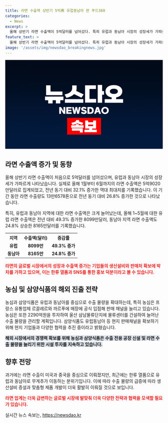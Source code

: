 ```yaml
---
title: 라면 수출액 상반기 5억弗 유럽동남아 판 푸드360
categories:
  - News
excerpt: >
  올해 상반기 라면 수출액이 5억달러를 넘어섰다. 특히 유럽과 동남아 시장의 성장세가 가파르며, 수출 물량을 늘리기 위한 생산설비 확대 및 판매처 확보에 박차를 가하고 있다. 지난해 대비 32.1% 증가한 라면 수출액은 역대 최대치를 기록했으며, 유럽과 동남아 수출액은 각각 49.3%와 24.8% 증가했다. 세부적으로 유럽 상위 5개국에 대한 라면 수출액은 66% 증가했으며, 라면 제조사들은 수출 물량을 늘리기 위한 투자와 현지 판매채널 확보에 속도를 내고 있다. SNS를 통한 한국 라면 브랜드의 인지도 상승과 맞춤형 제품 개발을 통해 라면 산업은 고속 성장을 이어가고 있다.
feature_text: >
  올해 상반기 라면 수출액이 5억달러를 넘어섰다. 특히 유럽과 동남아 시장의 성장세가 가파르며, 수출 물량을 늘리기 위한 생산설비 확대 및 판매처 확보에 박차를 가하고 있다. 지난해 대비 32.1% 증가한 라면 수출액은 역대 최대치를 기록했으며, 유럽과 동남아 수출액은 각각 49.3%와 24.8% 증가했다. 세부적으로 유럽 상위 5개국에 대한 라면 수출액은 66% 증가했으며, 라면 제조사들은 수출 물량을 늘리기 위한 투자와 현지 판매채널 확보에 속도를 내고 있다. SNS를 통한 한국 라면 브랜드의 인지도 상승과 맞춤형 제품 개발을 통해 라면 산업은 고속 성장을 이어가고 있다.
image: '/assets/img/newsdao_breakingnews.jpg'
---
```


<p><img src="/assets/img/newsdao_breakingnews.jpg" alt="koreaapp 속보" /></p>

<h2 data-ke-size="size26">라면 수출액 증가 및 동향</h2>

<p data-ke-size="size16">올해 상반기 라면 수출액이 처음으로 5억달러를 넘어섰으며, 유럽과 동남아 시장의 성장세가 가파르게 나타났습니다. 실제로 올해 1월부터 6월까지의 라면 수출액은 5억9020만달러로 집계되었고, 전년 동기 대비 32.1% 증가한 역대 최대치를 기록했습니다. 이 기간 동안 라면 수출량도 13만6578톤으로 전년 동기 대비 26.8% 증가한 것으로 나타났습니다.</p>

<p data-ke-size="size16">특히, 유럽과 동남아 지역에 대한 라면 수출액은 크게 늘어났는데, 올해 1~5월에 대한 유럽 라면 수출액은 전년 대비 49.3% 증가한 8099만달러, 동남아 지역 라면 수출액도 24.8% 상승한 8165만달러를 기록했습니다.</p>

<table>
    <tr>
        <th><b>지역</b></th>
        <th><b>수출액(달러)</b></th>
        <th><b>증감률</b></th>
    </tr>
    <tr>
        <td style="text-align: center; height: 17px;"><b>유럽</b></td>
        <td style="text-align: center;height: 17px;"><b>8099만</b></td>
        <td style="text-align: center;height: 17px;"><b>49.3% 증가</b></td>
    </tr>
    <tr>
        <td style="text-align: center;height: 17px;"><b>동남아</b></td>
        <td style="text-align: center;height: 17px;"><b>8165만</b></td>
        <td style="text-align: center;height: 17px;"><b>24.8% 증가</b></td>
    </tr>
</table>

<p><b><span style="color: #ee2323;">라면의 글로벌 시장에서의 성장과 수출액 증가는 기업들의 생산설비와 판매처 확보에 박차를 가하고 있으며, 이는 한류 열품과 SNS를 통한 홍보 덕분이라고 볼 수 있습니다.</span></b> </p>

<h2 data-ke-size="size26">농심 및 삼양식품의 해외 진출 전략</h2>

<p data-ke-size="size16">농심과 삼양식품은 유럽과 동남아를 중심으로 수출 물량을 확대하는데, 특히 농심은 프랑스 유통업체 르끌레르와 까르푸에 매장에 공식 입점해 판매 채널을 늘리고 있습니다. 농심은 또한 2290억원을 투자하여 울산 삼남물류단지에 물류센터를 건설하여 늘어난 수출 물량을 관리할 계획입니다. 삼양식품도 유럽동남아 등 현지 판매채널을 확보하기 위해 현지 기업들과 다양한 협력을 추진 중이라고 밝혔습니다.</p>

<p data-ke-size="size16"><b><span style="background-color: #21538527;">해외 시장에서의 경쟁력 확보를 위해 농심과 삼양식품은 수출 전용 공장 신설 및 라면 수출 물량을 늘리기 위한 시설 투자를 지속하고 있습니다.</span></b></p>

<h2 data-ke-size="size26">향후 전망</h2>

<p data-ke-size="size16">과거에는 라면 수출이 미국과 중국을 중심으로 이뤄졌지만, 최근에는 한류 열품으로 유럽과 동남아로 무게추가 이동하는 분위기입니다. 이에 따라 수출 물량의 급증에 따라 생산설비 증설과 맞춤형 제품 개발이 더욱 활발히 이뤄질 것으로 보입니다.</p>

<p><b><span style="color: #ee2323;">라면 업계는 더욱 급변하는 글로벌 시장에 발맞춰 더욱 다양한 전략과 협력을 모색할 필요가 있습니다.</span></b></p>
실시간 뉴스 속보는, <a href="https://newsdao.kr" rel="dofollow">https://newsdao.kr</a>


